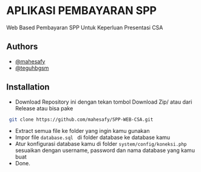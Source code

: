 
# APLIKASI PEMBAYARAN SPP 
Web Based Pembayaran SPP Untuk Keperluan Presentasi CSA


## Authors

- [@mahesafy](https://instagram.com/mahesafy)
- [@teguhbgsm](https://www.instagram.com/teguhbgsm/)

## Installation

- Download Repository ini dengan tekan tombol Download Zip/ atau dari Release atau bisa pake

```bash
 git clone https://github.com/mahesafy/SPP-WEB-CSA.git
```
    
- Extract semua file ke folder yang ingin kamu gunakan
- Impor file ```database.sql ``` 
  di folder database ke database kamu
- Atur konfigurasi database kamu di folder ```system/config/koneksi.php``` sesuaikan dengan username, password dan nama database yang kamu buat
- Done.
